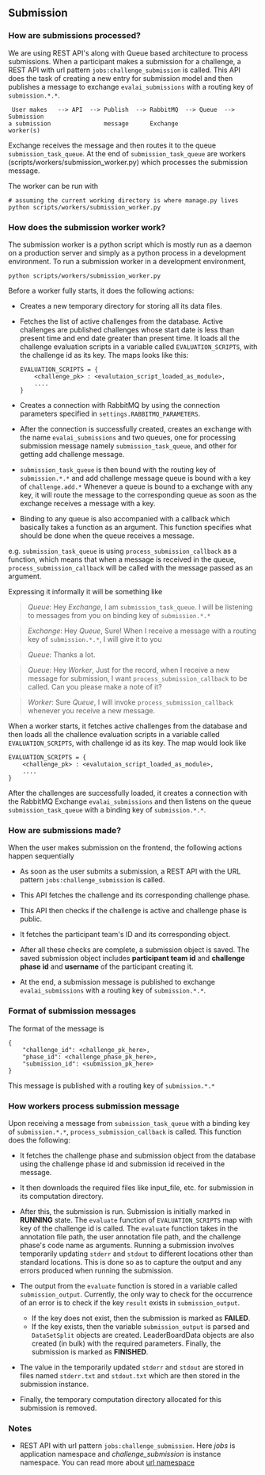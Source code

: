 ## Submission

### How are submissions processed?

We are using REST API's along with Queue based architecture to process submissions. When a participant makes a submission for a challenge, a REST API with url pattern `jobs:challenge_submission` is called. This API does the task of creating a new entry for submission model and then publishes a message to exchange `evalai_submissions` with a routing key of `submission.*.*`.

     User makes   --> API  --> Publish  --> RabbitMQ  --> Queue  --> Submission
    a submission               message      Exchange                  worker(s)


Exchange receives the message and then routes it to the queue `submission_task_queue`. At the end of `submission_task_queue` are workers (scripts/workers/submission_worker.py) which processes the submission message.

The worker can be run with

```
# assuming the current working directory is where manage.py lives
python scripts/workers/submission_worker.py
```

### How does the submission worker work?

The submission worker is a python script which is mostly run as a daemon on a production server and simply as a python process in a development environment. To run a submission worker in a development environment,

```
python scripts/workers/submission_worker.py
```

Before a worker fully starts, it does the following actions:

* Creates a new temporary directory for storing all its data files.

* Fetches the list of active challenges from the database. Active challenges are published challenges whose start date is less than present time and end date greater than present time. It loads all the challenge evaluation scripts in a variable called `EVALUATION_SCRIPTS`, with the challenge id as its key. The maps looks like this:

    ```
    EVALUATION_SCRIPTS = {
        <challenge_pk> : <evalutaion_script_loaded_as_module>,
        ....
    }
    ```

* Creates a connection with RabbitMQ by using the connection parameters specified in `settings.RABBITMQ_PARAMETERS`.

* After the connection is successfully created, creates an exchange with the name `evalai_submissions`
and two queues, one for processing submission message namely `submission_task_queue`, and other for getting add challenge message.

* `submission_task_queue` is then bound with the routing key of `submission.*.*` and add challenge message queue is bound with a key of `challenge.add.*`
Whenever a queue is bound to a exchange with any key, it will route the message to the corresponding queue as soon as the exchange receives a message with a key.

* Binding to any queue is also accompanied with a callback which basically takes a function as an argument. This function specifies what should be done when the queue receives a message.

e.g. `submission_task_queue` is using `process_submission_callback` as a function, which means that when a message is received in the queue, `process_submission_callback` will be called with the message passed as an argument.

Expressing it informally it will be something like

> _Queue_: Hey _Exchange_, I am `submission_task_queue`. I will be listening to messages from you on binding key of `submission.*.*`

> _Exchange_: Hey _Queue_, Sure! When I receive a message with a routing key of `submission.*.*`, I will give it to you

> _Queue_: Thanks a lot.

> _Queue_: Hey _Worker_, Just for the record, when I receive a new message for submission, I want `process_submission_callback` to be called. Can you please make a note of it?

> _Worker_: Sure _Queue_, I will invoke `process_submission_callback` whenever you receive a new message.



When a worker starts, it fetches active challenges from the database and then loads all the challence evaluation scripts in a variable called `EVALUATION_SCRIPTS`, with challenge id as its key. The map would look like

```
EVALUATION_SCRIPTS = {
    <challenge_pk> : <evalutaion_script_loaded_as_module>,
    ....
}
```

After the challenges are successfully loaded, it creates a connection with the RabbitMQ Exchange `evalai_submissions` and then listens on the queue `submission_task_queue` with a binding key of `submission.*.*`.


### How are submissions made?

When the user makes submission on the frontend, the following actions happen sequentially

* As soon as the user submits a submission, a REST API with the URL pattern `jobs:challenge_submission` is called.

* This API fetches the challenge and its corresponding challenge phase.

* This API then checks if the challenge is active and challenge phase is public.

* It fetches the participant team's ID and its corresponding object.

* After all these checks are complete, a submission object is saved. The saved submission object includes __participant team id__ and __challenge phase id__ and __username__ of the participant creating it.

* At the end, a submission message is published to exchange `evalai_submissions` with a routing key of `submission.*.*`.

### Format of submission messages

The format of the message is

```
{
    "challenge_id": <challenge_pk_here>,
    "phase_id": <challenge_phase_pk_here>,
    "submission_id": <submission_pk_here>
}
```

This message is published with a routing key of `submission.*.*`


### How workers process submission message

Upon receiving a message from `submission_task_queue` with a binding key of `submission.*.*`, `process_submission_callback` is called. This function does the following:

* It fetches the challenge phase and submission object from the database using the challenge phase id and submission id received in the message.

* It then downloads the required files like input_file, etc. for submission in its computation directory.

* After this, the submission is run. Submission is initially marked in __RUNNING__ state. The `evaluate` function of `EVALUATION_SCRIPTS` map with key of the challenge id is called. The `evaluate` function takes in the annotation file path, the user annotation file path, and the challenge phase's code name as arguments. Running a submission involves temporarily updating `stderr` and `stdout` to different locations other than standard locations. This is done so as to capture the output and any errors produced when running the submission.

* The output from the `evaluate` function is stored in a variable called `submission_output`. Currently, the only way to check for the occurrence of an error is to check if the key `result` exists in `submission_output`.

    * If the key does not exist, then the submission is marked as __FAILED__.
    * If the key exists, then the variable `submission_output` is parsed and `DataSetSplit` objects are created. LeaderBoardData objects are also created (in bulk) with the required parameters. Finally, the submission is marked as __FINISHED__.

* The value in the temporarily updated `stderr` and `stdout` are stored in files named `stderr.txt` and `stdout.txt` which are then stored in the submission instance.

* Finally, the temporary computation directory allocated for this submission is removed.

### Notes

* REST API with url pattern `jobs:challenge_submission`. Here _jobs_ is application namespace and _challenge_submission_ is instance namespace. You can read more about [url namespace](https://docs.djangoproject.com/en/1.10/topics/http/urls/#url-namespaces)
